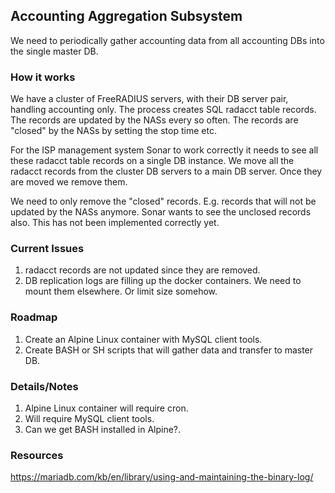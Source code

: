 ## Accounting Aggregation Subsystem

We need to periodically gather accounting data from all accounting DBs into the single master DB.

### How it works

We have a cluster of FreeRADIUS servers, with their DB server pair, handling accounting only. The process creates SQL radacct table records.
The records are updated by the NASs every so often. The records are "closed" by the NASs by setting the stop time etc.

For the ISP management system Sonar to work correctly it needs to see all these radacct table records on a single DB instance.
We move all the radacct records from the cluster DB servers to a main DB server. Once they are moved we remove them.

We need to only remove the "closed" records. E.g. records that will not be updated by the NASs anymore. Sonar wants to
see the unclosed records also. This has not been implemented correctly yet.

### Current Issues

 1. radacct records are not updated since they are removed.
 1. DB replication logs are filling up the docker containers. We need to mount them elsewhere. Or limit size somehow.

### Roadmap

 1. Create an Alpine Linux container with MySQL client tools.
 1. Create BASH or SH scripts that will gather data and transfer to master DB.
 
### Details/Notes

 1. Alpine Linux container will require cron.
 1. Will require MySQL client tools.
 1. Can we get BASH installed in Alpine?.
 
 ### Resources
 
 https://mariadb.com/kb/en/library/using-and-maintaining-the-binary-log/
